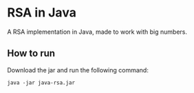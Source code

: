 # RSA in Java
A RSA implementation in Java, made to work with big numbers.

## How to run
Download the jar and run the following command:
~~~shell script
java -jar java-rsa.jar
~~~
